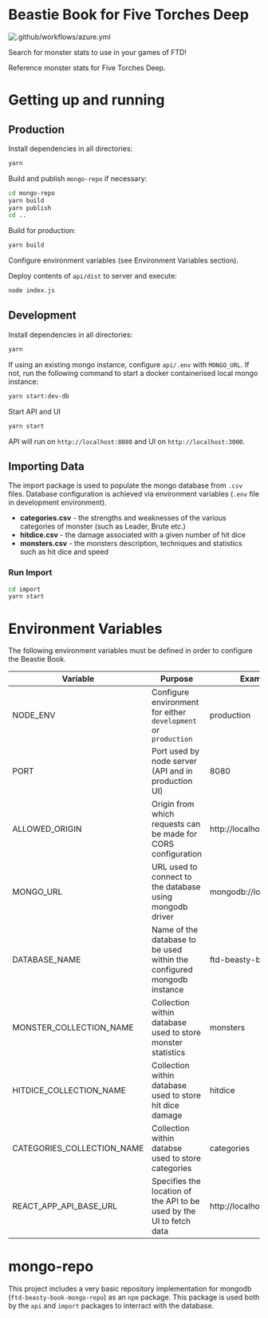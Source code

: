 # Beastie Book for Five Torches Deep

![.github/workflows/azure.yml](https://github.com/gareththegeek/ftd-beasty-book/workflows/.github/workflows/azure.yml/badge.svg)

Search for monster stats to use in your games of FTD!

Reference monster stats for Five Torches Deep.

# Getting up and running

## Production

Install dependencies in all directories:
```bash
yarn
```

Build and publish `mongo-repo` if necessary:
```bash
cd mongo-repo
yarn build
yarn publish
cd ..
```

Build for production:
```bash
yarn build
```

Configure environment variables (see Environment Variables section).

Deploy contents of `api/dist` to server and execute:
```bash
node index.js
```

## Development

Install dependencies in all directories:
```bash
yarn
```

If using an existing mongo instance, configure `api/.env` with `MONGO_URL`. If not, run the following command to start a docker containerised local mongo instance:
```bash
yarn start:dev-db
```

Start API and UI
```bash
yarn start
```

API will run on `http://localhost:8080` and UI on `http://localhost:3000`.

## Importing Data

The import package is used to populate the mongo database from `.csv` files. Database configuration is achieved via environment variables (`.env` file in development environment).

- **categories.csv** - the strengths and weaknesses of the various categories of monster (such as Leader, Brute etc.)
- **hitdice.csv** - the damage associated with a given number of hit dice
- **monsters.csv** - the monsters description, techniques and statistics such as hit dice and speed

### Run Import

```bash
cd import
yarn start
```

# Environment Variables

The following environment variables must be defined in order to configure the Beastie Book.

|Variable|Purpose|Example|
|---|---|---|
|NODE_ENV|Configure environment for either `development` or `production`|production|
|PORT|Port used by node server (API and in production UI)|8080|
|ALLOWED_ORIGIN|Origin from which requests can be made for CORS configuration|http://localhost:3000|
|MONGO_URL|URL used to connect to the database using mongodb driver|mongodb://localhost|
|DATABASE_NAME|Name of the database to be used within the configured mongodb instance|ftd-beasty-book|
|MONSTER_COLLECTION_NAME|Collection within database used to store monster statistics|monsters|
|HITDICE_COLLECTION_NAME|Collection within database used to store hit dice damage|hitdice|
|CATEGORIES_COLLECTION_NAME|Collection within databse used to store categories|categories|
|REACT_APP_API_BASE_URL|Specifies the location of the API to be used by the UI to fetch data|http://localhost:8080/api|

# mongo-repo

This project includes a very basic repository implementation for mongodb (`ftd-beasty-book-mongo-repo`) as an `npm` package. This package is used both by the `api` and `import` packages to interract with the database.
